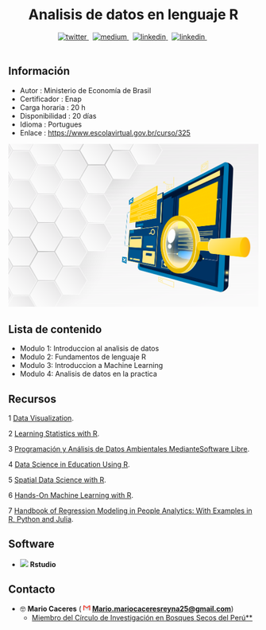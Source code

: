 <h1 align="center"><strong>Analisis de datos en lenguaje R</strong></h1>

<table align="center">
 <p align="center">
<a href="https://twitter.com/Mario251997" target="_blank">
<img src=https://img.shields.io/badge/twitter-%2300acee.svg?&style=for-the-badge&logo=twitter&logoColor=white alt=twitter style="margin-bottom: 5px;" />
</a> &nbsp;

<a href="https://www.facebook.com/mariocaceres25" target="_blank">
<img src=https://img.shields.io/badge/Facebook-1877F2?style=for-the-badge&logo=facebook&logoColor=white alt=medium style="margin-bottom: 5px;" />
</a> &nbsp;

<a href="https://www.linkedin.com/in/mariocaceres25/" target="_blank">
<img src=https://img.shields.io/badge/linkedin-%231E77B5.svg?&style=for-the-badge&logo=linkedin&logoColor=white alt=linkedin style="margin-bottom: 5px;" />
</a> &nbsp;

<a href="mailto:mariocaceresreyna25@gmail.com" target="_blank">
<img src=https://img.shields.io/badge/Gmail-D14836?style=for-the-badge&logo=gmail&logoColor=white   alt=linkedin style="margin-bottom: 5px;" />
</a> &nbsp;  
</table>



 ## **Información**
 - Autor : Ministerio de Economía de Brasil 
 - Certificador : Enap
 - Carga horaria : 20 h 
 - Disponibilidad : 20 días
 - Idioma : Portugues
 - Enlace : https://www.escolavirtual.gov.br/curso/325




![img](./img/Imagem.png)

## **Lista de contenido**
 - Modulo 1: Introduccion al analisis de datos  
 - Modulo 2: Fundamentos de lenguaje R 
 - Modulo 3: Introduccion a Machine Learning
 - Modulo 4: Analisis de datos en la practica 
  

## **Recursos**

<p>1
    <a href="https://datavizs21.classes.andrewheiss.com/?fbclid=IwAR1yOXtLY5-9E9s0xzoCK1QoHHow0yGNBMar33_sID2XMEEPNLBY4FUkXB0">Data Visualization</a>.
</p>
<p>2
    <a href="https://learningstatisticswithr.com/">Learning Statistics with R</a>.
</p>
<p>3
    <a href="https://derek-corcoran-barrios.github.io/CursoProgramacion/_book/index.html#descripcion-del-curso">Programación y Análisis de Datos Ambientales MedianteSoftware Libre</a>.
</p>
<p>4
    <a href="https://datascienceineducation.com/">Data Science in Education Using R</a>.
</p>
<p>5
    <a href="https://rspatial.org/raster/index.html ">Spatial Data Science with R</a>.
</p>
<p>6
    <a href="https://www.youtube.com/watch?v=bo2xn6-Y9fc&t=2424s">Hands-On Machine Learning with R</a>.
</p>
<p>7
    <a href="https://peopleanalytics-regression-book.org">Handbook of Regression Modeling in People Analytics: With Examples in R, Python and Julia</a>.
</p>




## **Software**

 
 * <img src="https://upload.wikimedia.org/wikipedia/commons/d/d0/RStudio_logo_flat.svg" height=14> **Rstudio**
 

## **Contacto**

* 🤓 **Mario Caceres** ( <img src="https://raw.githubusercontent.com/ambarja/Buenas-practicas-con-QGIS/main/img/email.png" height=14> <b>Mario.mariocaceresreyna25@gmail.com</b>)
  - [Miembro del Círculo de Investigación en Bosques Secos del Perú**](https://www.facebook.com/CIBOSEC)
  